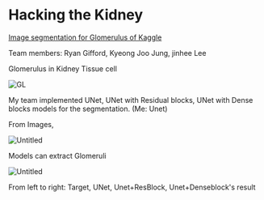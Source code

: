# Hacking the Kidney 

[Image segmentation for Glomerulus of Kaggle](https://www.kaggle.com/c/hubmap-kidney-segmentation)

Team members: Ryan Gifford, Kyeong Joo Jung, jinhee Lee

Glomerulus in Kidney Tissue cell

![GL](https://user-images.githubusercontent.com/54815470/144440171-dc12fbd0-1652-438a-85a9-cd45607934bc.png)

My team implemented UNet, UNet with Residual blocks, UNet with Dense blocks models for the segmentation. (Me: Unet)

From Images,

![Untitled](https://user-images.githubusercontent.com/54815470/144440426-514ebe40-2212-4555-a87e-01e7aee2ddc3.png)

Models can extract Glomeruli

![Untitled](https://user-images.githubusercontent.com/54815470/144440764-73221b80-b053-4ae6-a3a9-b03cd254b6d0.png)

From left to right: Target, UNet, Unet+ResBlock, Unet+Denseblock's result
